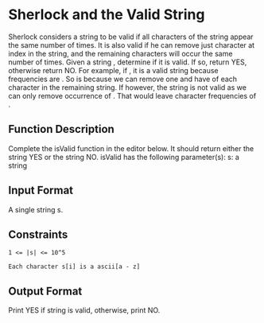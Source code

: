 # Sherlock and the Valid String
Sherlock considers a string to be valid if all characters of the string appear the same number of times. It is also valid if he can remove just  character at  index in the string, and the remaining characters will occur the same number of times. Given a string , determine if it is valid. If so, return YES, otherwise return NO.
For example, if , it is a valid string because frequencies are . So is  because we can remove one  and have  of each character in the remaining string. If  however, the string is not valid as we can only remove  occurrence of . That would leave character frequencies of .

## Function Description
Complete the isValid function in the editor below. It should return either the string YES or the string NO.
isValid has the following parameter(s):
s: a string
## Input Format
A single string s.
## Constraints
```
1 <= |s| <= 10^5

Each character s[i] is a ascii[a - z]
```
## Output Format
Print YES if string  is valid, otherwise, print NO. 